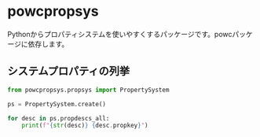# powcpropsys

Pythonからプロパティシステムを使いやすくするパッケージです。powcパッケージに依存します。

## システムプロパティの列挙

```python
from powcpropsys.propsys import PropertySystem

ps = PropertySystem.create()

for desc in ps.propdescs_all:
    print(f"{str(desc)} {desc.propkey}")
```
